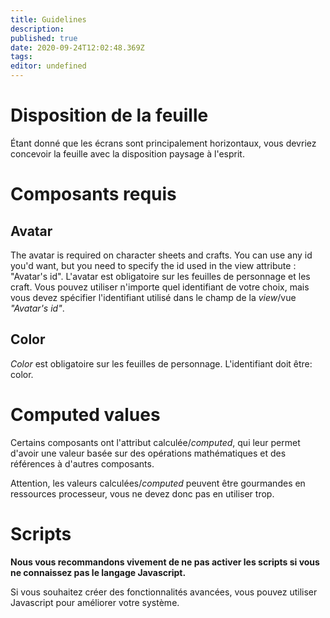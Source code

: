 ```yaml
---
title: Guidelines
description: 
published: true
date: 2020-09-24T12:02:48.369Z
tags: 
editor: undefined
---
```


# Disposition de la feuille
Étant donné que les écrans sont principalement horizontaux, vous devriez concevoir la feuille avec la disposition paysage à l'esprit. 

# Composants requis
## Avatar
The avatar is required on character sheets and crafts. You can use any id you'd want, but you need to specify the id used in the view attribute : "Avatar's id".
L'avatar est obligatoire sur les feuilles de personnage et les craft. Vous pouvez utiliser n'importe quel identifiant de votre choix, mais vous devez spécifier l'identifiant utilisé dans le champ de la *view*/vue *"Avatar's id"*.

## Color
*Color* est obligatoire sur les feuilles de personnage. L'identifiant doit être: color.

# Computed values
Certains composants ont l'attribut calculée/*computed*, qui leur permet d'avoir une valeur basée sur des opérations mathématiques et des références à d'autres composants.

Attention, les valeurs calculées/*computed* peuvent être gourmandes en ressources processeur, vous ne devez donc pas en utiliser trop.

# Scripts
**Nous vous recommandons vivement de ne pas activer les scripts si vous ne connaissez pas le langage Javascript.**

Si vous souhaitez créer des fonctionnalités avancées, vous pouvez utiliser Javascript pour améliorer votre système.
